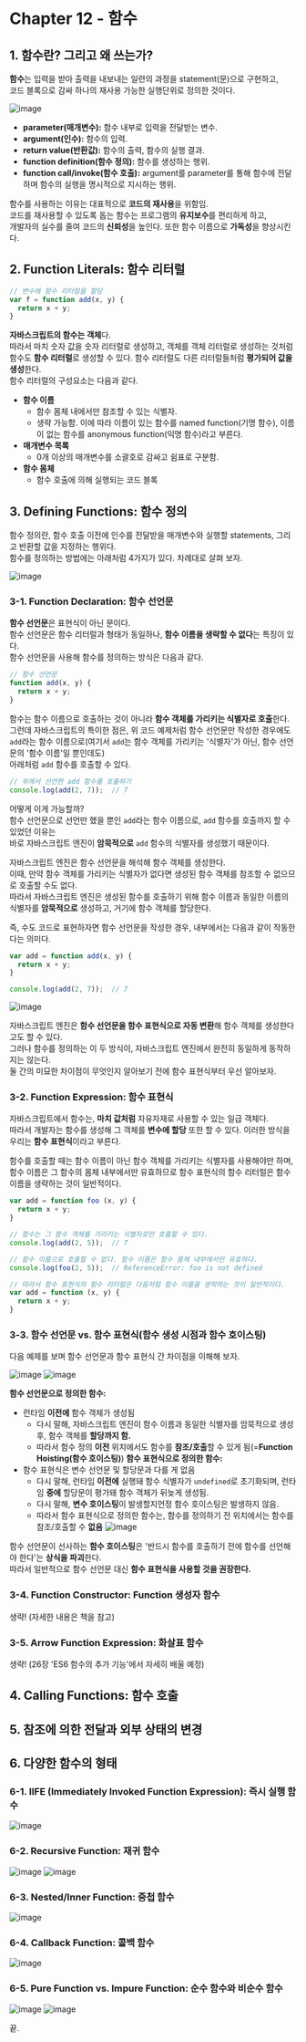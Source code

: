 # Chapter 12 - 함수

## 1. 함수란? 그리고 왜 쓰는가?
**함수**는 입력을 받아 출력을 내보내는 일련의 과정을 statement(문)으로 구현하고,<br>
코드 블록으로 감싸 하나의 재사용 가능한 실행단위로 정의한 것이다.

![image](https://github.com/user-attachments/assets/7912ee5f-0108-49d9-8ee0-23f75c5165af)
* **parameter(매개변수):** 함수 내부로 입력을 전달받는 변수.
* **argument(인수):** 함수의 입력.
* **return value(반환값):** 함수의 출력, 함수의 실행 결과.
* **function definition(함수 정의):** 함수를 생성하는 행위.
* **function call/invoke(함수 호출):** argument를 parameter를 통해 함수에 전달하며 함수의 실행을 명시적으로 지시하는 행위.

함수를 사용하는 이유는 대표적으로 **코드의 재사용**을 위함임.<br>
코드를 재사용할 수 있도록 돕는 함수는 프로그램의 **유지보수**를 편리하게 하고,<br>
개발자의 실수를 줄여 코드의 **신뢰성**을 높인다. 또한 함수 이름으로 **가독성**을 향상시킨다.

## 2. Function Literals: 함수 리터럴
```javascript
// 변수에 함수 리터럴을 할당
var f = function add(x, y) {
  return x + y;
}
```
**자바스크립트의 함수는 객체**다.<br>
따라서 마치 숫자 값을 숫자 리터럴로 생성하고, 객체를 객체 리터럴로 생성하는 것처럼<br>
함수도 **함수 리터럴**로 생성할 수 있다. 함수 리터럴도 다른 리터럴들처럼 **평가되어 값을 생성**한다.<br>
함수 리터럴의 구성요소는 다음과 같다.
* **함수 이름**
  * 함수 몸체 내에서만 참조할 수 있는 식별자.
  * 생략 가능함. 이에 따라 이름이 있는 함수를 named function(기명 함수), 이름이 없는 함수를 anonymous function(익명 함수)라고 부른다.
* **매개변수 목록**
  * 0개 이상의 매개변수를 소괄호로 감싸고 쉼표로 구분함.
* **함수 몸체**
  * 함수 호출에 의해 실행되는 코드 블록

## 3. Defining Functions: 함수 정의
함수 정의란, 함수 호출 이전에 인수를 전달받을 매개변수와 실행할 statements, 그리고 반환할 값을 지정하는 행위다.<br>
함수를 정의하는 방법에는 아래처럼 4가지가 있다. 차례대로 살펴 보자.

![image](https://github.com/user-attachments/assets/2b92b95e-8c50-4fa6-920f-eb734a1a7de3)

### 3-1. Function Declaration: 함수 선언문
**함수 선언문**은 표현식이 아닌 문이다.<br>
함수 선언문은 함수 리터럴과 형태가 동일하나, **함수 이름을 생략할 수 없다**는 특징이 있다.<br>
함수 선언문을 사용해 함수를 정의하는 방식은 다음과 같다.
```javascript
// 함수 선언문
function add(x, y) {
  return x + y;
}
```
함수는 함수 이름으로 호출하는 것이 아니라 **함수 객체를 가리키는 식별자로 호출**한다.<br>
그런데 자바스크립트의 특이한 점은, 위 코드 예제처럼 함수 선언문만 작성한 경우에도<br>
`add`라는 함수 이름으로(여기서 `add`는 함수 객체를 가리키는 '식별자'가 아닌, 함수 선언문의 '함수 이름'일 뿐인데도)<br>
아래처럼 `add` 함수를 호출할 수 있다.
```javascript
// 위에서 선언한 add 함수를 호출하기
console.log(add(2, 7));  // 7
```
어떻게 이게 가능할까?<br>
함수 선언문으로 선언만 했을 뿐인 `add`라는 함수 이름으로, `add` 함수를 호출까지 할 수 있었던 이유는<br>
바로 자바스크립트 엔진이 **암묵적으로** `add` 함수의 식별자를 생성했기 때문이다.

자바스크립트 엔진은 함수 선언문을 해석해 함수 객체를 생성한다.<br>
이때, 만약 함수 객체를 가리키는 식별자가 없다면 생성된 함수 객체를 참조할 수 없으므로 호출할 수도 없다.<br>
따라서 자바스크립트 엔진은 생성된 함수를 호출하기 위해 함수 이름과 동일한 이름의 식별자를 **암묵적으로** 생성하고, 거기에 함수 객체를 할당한다.

즉, 수도 코드로 표현하자면 함수 선언문을 작성한 경우, 내부에서는 다음과 같이 작동한다는 의미다.
```javascript
var add = function add(x, y) {
  return x + y;
}

console.log(add(2, 7));  // 7
```
![image](https://github.com/user-attachments/assets/3c57e685-a58d-4661-a547-f00508ff2461)

자바스크립트 엔진은 **함수 선언문을 함수 표현식으로 자동 변환**해 함수 객체를 생성한다고도 할 수 있다.<br>
그러나 함수를 정의하는 이 두 방식이, 자바스크립트 엔진에서 완전히 동일하게 동작하지는 않는다.<br>
둘 간의 미묘한 차이점이 무엇인지 알아보기 전에 함수 표현식부터 우선 알아보자.

### 3-2. Function Expression: 함수 표현식
자바스크립트에서 함수는, **마치 값처럼** 자유자재로 사용할 수 있는 일급 객체다.<br>
따라서 개발자는 함수를 생성해 그 객체를 **변수에 할당** 또한 할 수 있다. 이러한 방식을 우리는 **함수 표현식**이라고 부른다.

함수를 호출할 때는 함수 이름이 아닌 함수 객체를 가리키는 식별자를 사용해야만 하며,<br>
함수 이름은 그 함수의 몸체 내부에서만 유효하므로 함수 표현식의 함수 리터럴은 함수 이름을 생략하는 것이 일반적이다.
```javascript
var add = function foo (x, y) {
  return x + y;
}

// 함수는 그 함수 객체를 가리키는 식별자로만 호출할 수 있다.
console.log(add(2, 5));  // 7

// 함수 이름으로 호출할 수 없다. 함수 이름은 함수 몸체 내부에서만 유효하다.
console.log(foo(2, 5));  // ReferenceError: foo is not defined

// 따라서 함수 표현식의 함수 리터럴은 다음처럼 함수 이름을 생략하는 것이 일반적이다.
var add = function (x, y) {
  return x + y;
}
```

### 3-3. 함수 선언문 vs. 함수 표현식(함수 생성 시점과 함수 호이스팅)
다음 예제를 보며 함수 선언문과 함수 표현식 간 차이점을 이해해 보자.

![image](https://github.com/user-attachments/assets/6e9d8c43-8b6f-49f1-9e18-69e127cb3d07)
![image](https://github.com/user-attachments/assets/373bf8f7-fa37-48d0-8bd2-061e93579416)

**함수 선언문으로 정의한 함수:**
* 런타임 **이전에** 함수 객체가 생성됨 
  * 다시 말해, 자바스크립트 엔진이 함수 이름과 동일한 식별자를 암묵적으로 생성 후, 함수 객체를 **할당까지 함.**
  * 따라서 함수 정의 **이전** 위치에서도 함수를 **참조/호출**할 수 있게 됨(=**Function Hoisting(함수 호이스팅)**)
**함수 표현식으로 정의한 함수:**
* 함수 표현식은 변수 선언문 및 할당문과 다를 게 없음
  * 다시 말해, 런타임 **이전에** 실행돼 함수 식별자가 `undefined`로 초기화되며, 런타임 **중에** 할당문이 평가돼 함수 객체가 뒤늦게 생성됨.
  * 다시 말해, **변수 호이스팅**이 발생할지언정 함수 호이스팅은 발생하지 않음.
  * 따라서 함수 표현식으로 정의한 함수는, 함수를 정의하기 전 위치에서는 함수를 참조/호출할 수 **없음**
![image](https://github.com/user-attachments/assets/9d146808-ee4e-4f67-bea4-9261867c7342)

함수 선언문이 선사하는 **함수 호이스팅**은 '반드시 함수를 호출하기 전에 함수를 선언해야 한다'는 **상식을 파괴**한다.<br>
따라서 일반적으로 함수 선언문 대신 **함수 표현식을 사용할 것을 권장한다.**

### 3-4. Function Constructor: Function 생성자 함수
생략! (자세한 내용은 책을 참고)

### 3-5. Arrow Function Expression: 화살표 함수
생략! (26장 'ES6 함수의 추가 기능'에서 자세히 배울 예정)

## 4. Calling Functions: 함수 호출


## 5. 참조에 의한 전달과 외부 상태의 변경

## 6. 다양한 함수의 형태
### 6-1. IIFE (Immediately Invoked Function Expression): 즉시 실행 함수
![image](https://github.com/user-attachments/assets/c6742e36-db3e-4a50-992b-b4fdc8136497)
### 6-2. Recursive Function: 재귀 함수
![image](https://github.com/user-attachments/assets/63eb1519-32da-4ee7-b99f-41e2f2f33fc6)
![image](https://github.com/user-attachments/assets/3627d7c7-ad9a-49f6-933a-0d502720a8e8)
### 6-3. Nested/Inner Function: 중첩 함수
![image](https://github.com/user-attachments/assets/184732a3-b0b6-4e6a-af81-8bbd0cb3d0f1)
### 6-4. Callback Function: 콜백 함수
![image](https://github.com/user-attachments/assets/e8ecbe13-acb0-4c73-a722-2a76758a9bc7)
### 6-5. Pure Function vs. Impure Function: 순수 함수와 비순수 함수
![image](https://github.com/user-attachments/assets/9d6a68bf-5efb-4fb8-b573-58646db13619)
![image](https://github.com/user-attachments/assets/514b3601-094e-4439-ae4c-7345ba306aa1)

끝.
